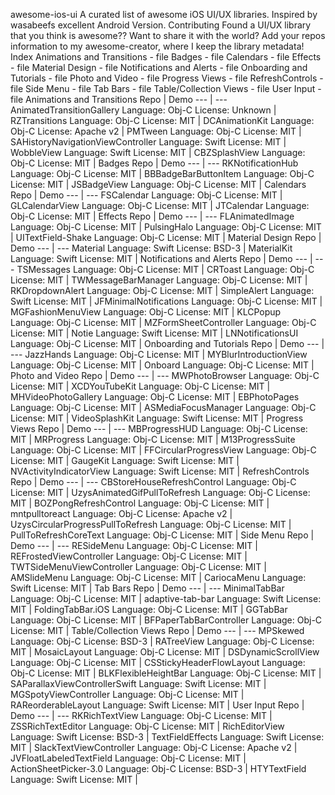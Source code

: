 awesome-ios-ui A curated list of awesome iOS UI/UX libraries. Inspired by wasabeefs excellent Android Version. Contributing Found a UI/UX library that you think is awesome?? Want to share it with the world? Add your repos information to my awesome-creator, where I keep the library metadata! Index Animations and Transitions - file Badges - file Calendars - file Effects - file Material Design - file Notifications and Alerts - file Onboarding and Tutorials - file Photo and Video - file Progress Views - file RefreshControls - file Side Menu - file Tab Bars - file Table/Collection Views - file User Input - file Animations and Transitions Repo | Demo --- | --- AnimatedTransitionGallery Language: Obj-C License: Unknown | RZTransitions Language: Obj-C License: MIT | DCAnimationKit Language: Obj-C License: Apache v2 | PMTween Language: Obj-C License: MIT | SAHistoryNavigationViewController Language: Swift License: MIT | WobbleView Language: Swift License: MIT | CBZSplashView Language: Obj-C License: MIT | Badges Repo | Demo --- | --- RKNotificationHub Language: Obj-C License: MIT | BBBadgeBarButtonItem Language: Obj-C License: MIT | JSBadgeView Language: Obj-C License: MIT | Calendars Repo | Demo --- | --- FSCalendar Language: Obj-C License: MIT | GLCalendarView Language: Obj-C License: MIT | JTCalendar Language: Obj-C License: MIT | Effects Repo | Demo --- | --- FLAnimatedImage Language: Obj-C License: MIT | PulsingHalo Language: Obj-C License: MIT | UITextField-Shake Language: Obj-C License: MIT | Material Design Repo | Demo --- | --- Material Language: Swift License: BSD-3 | MaterialKit Language: Swift License: MIT | Notifications and Alerts Repo | Demo --- | --- TSMessages Language: Obj-C License: MIT | CRToast Language: Obj-C License: MIT | TWMessageBarManager Language: Obj-C License: MIT | RKDropdownAlert Language: Obj-C License: MIT | SimpleAlert Language: Swift License: MIT | JFMinimalNotifications Language: Obj-C License: MIT | MGFashionMenuView Language: Obj-C License: MIT | KLCPopup Language: Obj-C License: MIT | MZFormSheetController Language: Obj-C License: MIT | Notie Language: Swift License: MIT | LNNotificationsUI Language: Obj-C License: MIT | Onboarding and Tutorials Repo | Demo --- | --- JazzHands Language: Obj-C License: MIT | MYBlurIntroductionView Language: Obj-C License: MIT | Onboard Language: Obj-C License: MIT | Photo and Video Repo | Demo --- | --- MWPhotoBrowser Language: Obj-C License: MIT | XCDYouTubeKit Language: Obj-C License: MIT | MHVideoPhotoGallery Language: Obj-C License: MIT | EBPhotoPages Language: Obj-C License: MIT | ASMediaFocusManager Language: Obj-C License: MIT | VideoSplashKit Language: Swift License: MIT | Progress Views Repo | Demo --- | --- MBProgressHUD Language: Obj-C License: MIT | MRProgress Language: Obj-C License: MIT | M13ProgressSuite Language: Obj-C License: MIT | FFCircularProgressView Language: Obj-C License: MIT | GaugeKit Language: Swift License: MIT | NVActivityIndicatorView Language: Swift License: MIT | RefreshControls Repo | Demo --- | --- CBStoreHouseRefreshControl Language: Obj-C License: MIT | UzysAnimatedGifPullToRefresh Language: Obj-C License: MIT | BOZPongRefreshControl Language: Obj-C License: MIT | mntpulltoreact Language: Obj-C License: Apache v2 | UzysCircularProgressPullToRefresh Language: Obj-C License: MIT | PullToRefreshCoreText Language: Obj-C License: MIT | Side Menu Repo | Demo --- | --- RESideMenu Language: Obj-C License: MIT | REFrostedViewController Language: Obj-C License: MIT | TWTSideMenuViewController Language: Obj-C License: MIT | AMSlideMenu Language: Obj-C License: MIT | CariocaMenu Language: Swift License: MIT | Tab Bars Repo | Demo --- | --- MinimalTabBar Language: Obj-C License: MIT | adaptive-tab-bar Language: Swift License: MIT | FoldingTabBar.iOS Language: Obj-C License: MIT | GGTabBar Language: Obj-C License: MIT | BFPaperTabBarController Language: Obj-C License: MIT | Table/Collection Views Repo | Demo --- | --- MPSkewed Language: Obj-C License: BSD-3 | RATreeView Language: Obj-C License: MIT | MosaicLayout Language: Obj-C License: MIT | DSDynamicScrollView Language: Obj-C License: MIT | CSStickyHeaderFlowLayout Language: Obj-C License: MIT | BLKFlexibleHeightBar Language: Obj-C License: MIT | SAParallaxViewControllerSwift Language: Swift License: MIT | MGSpotyViewController Language: Obj-C License: MIT | RAReorderableLayout Language: Swift License: MIT | User Input Repo | Demo --- | --- RKRichTextView Language: Obj-C License: MIT | ZSSRichTextEditor Language: Obj-C License: MIT | RichEditorView Language: Swift License: BSD-3 | TextFieldEffects Language: Swift License: MIT | SlackTextViewController Language: Obj-C License: Apache v2 | JVFloatLabeledTextField Language: Obj-C License: MIT | ActionSheetPicker-3.0 Language: Obj-C License: BSD-3 | HTYTextField Language: Swift License: MIT |